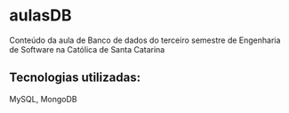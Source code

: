 # aulasDB

Conteúdo da aula de Banco de dados do terceiro semestre de Engenharia de Software na Católica de Santa Catarina

## Tecnologias utilizadas:
MySQL, MongoDB
